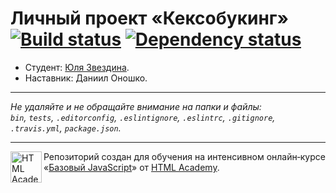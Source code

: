 # Личный проект «Кексобукинг» [![Build status][travis-image]][travis-url] [![Dependency status][dependency-image]][dependency-url]

* Студент: [Юля Звездина](https://up.htmlacademy.ru/javascript/8/user/306989).
* Наставник: Даниил Оношко.

---

_Не удаляйте и не обращайте внимание на папки и файлы:_<br>
_`bin`, `tests`, `.editorconfig`, `.eslintignore`, `.eslintrc`, `.gitignore`, `.travis.yml`, `package.json`._

---

<a href="https://htmlacademy.ru/intensive/javascript"><img align="left" width="50" height="50" title="HTML Academy" src="https://up.htmlacademy.ru/static/img/intensive/javascript/logo-for-github.svg"></a>

Репозиторий создан для обучения на интенсивном онлайн‑курсе «[Базовый JavaScript](https://htmlacademy.ru/intensive/javascript)» от [HTML Academy](https://htmlacademy.ru).

[travis-image]: https://travis-ci.org/htmlacademy-javascript/306989-keksobooking.svg?branch=master
[travis-url]: https://travis-ci.org/htmlacademy-javascript/306989-keksobooking
[dependency-image]: https://david-dm.org/htmlacademy-javascript/306989-keksobooking.svg?style=flat-square
[dependency-url]: https://david-dm.org/htmlacademy-javascript/306989-keksobooking
